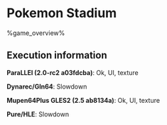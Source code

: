 # Pokemon Stadium 

%game_overview%

## Execution information

**ParaLLEl (2.0-rc2 a03fdcba)**: Ok, UI, texture

**Dynarec/Gln64**: Slowdown

**Mupen64Plus GLES2 (2.5 ab8134a)**: Ok, UI, texture

**Pure/HLE**: Slowdown